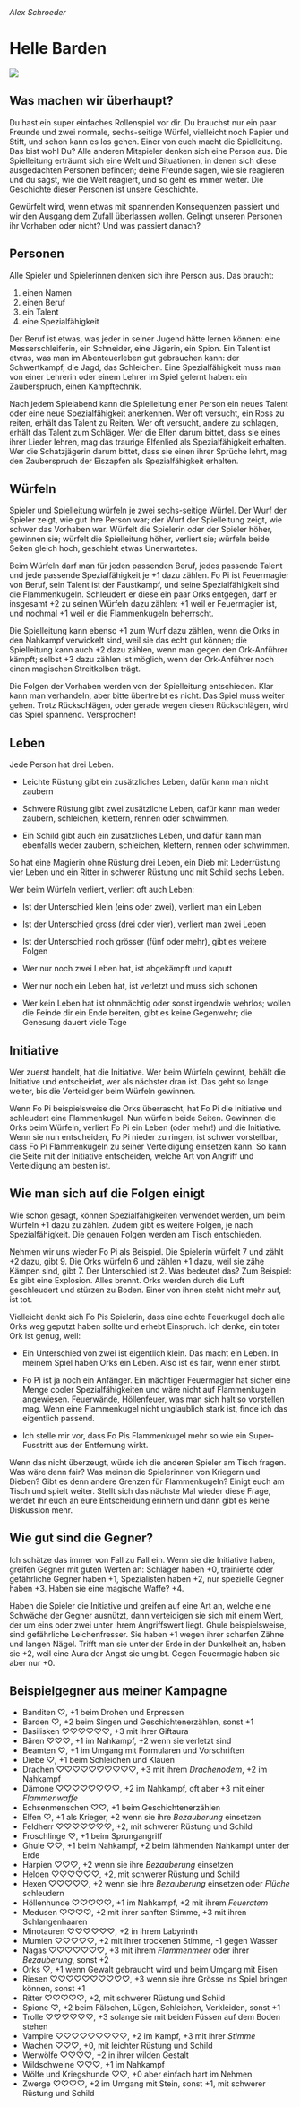 <address>Alex Schroeder</address>

# Helle Barden

<p class="title"><img src="just-halberds.png" /></p>

## Was machen wir überhaupt?

Du hast ein super einfaches Rollenspiel vor dir. Du brauchst nur ein
paar Freunde und zwei normale, sechs-seitige Würfel, vielleicht noch
Papier und Stift, und schon kann es los gehen. Einer von euch macht
die Spielleitung. Das bist wohl Du? Alle anderen Mitspieler denken
sich eine Person aus. Die Spielleitung erträumt sich eine Welt und
Situationen, in denen sich diese ausgedachten Personen befinden; deine
Freunde sagen, wie sie reagieren und du sagst, wie die Welt reagiert,
und so geht es immer weiter. Die Geschichte dieser Personen ist unsere
Geschichte.

Gewürfelt wird, wenn etwas mit spannenden Konsequenzen passiert und
wir den Ausgang dem Zufall überlassen wollen. Gelingt unseren Personen
ihr Vorhaben oder nicht? Und was passiert danach?

## Personen

Alle Spieler und Spielerinnen denken sich ihre Person aus. Das
braucht:

1. einen Namen
2. einen Beruf
3. ein Talent
4. eine Spezialfähigkeit

Der Beruf ist etwas, was jeder in seiner Jugend hätte lernen können:
eine Messerschleiferin, ein Schneider, eine Jägerin, ein Spion. Ein
Talent ist etwas, was man im Abenteuerleben gut gebrauchen kann: der
Schwertkampf, die Jagd, das Schleichen. Eine Spezialfähigkeit muss man
von einer Lehrerin oder einem Lehrer im Spiel gelernt haben: ein
Zauberspruch, einen Kampftechnik.

Nach jedem Spielabend kann die Spielleitung einer Person ein neues
Talent oder eine neue Spezialfähigkeit anerkennen. Wer oft versucht,
ein Ross zu reiten, erhält das Talent zu Reiten. Wer oft versucht,
andere zu schlagen, erhält das Talent zum Schläger. Wer die Elfen
darum bittet, dass sie eines ihrer Lieder lehren, mag das traurige
Elfenlied als Spezialfähigkeit erhalten. Wer die Schatzjägerin darum
bittet, dass sie einen ihrer Sprüche lehrt, mag den Zauberspruch der
Eiszapfen als Spezialfähigkeit erhalten.

## Würfeln

Spieler und Spielleitung würfeln je zwei sechs-seitige Würfel. Der
Wurf der Spieler zeigt, wie gut ihre Person war; der Wurf der
Spielleitung zeigt, wie schwer das Vorhaben war. Würfelt die Spielerin
oder der Spieler höher, gewinnen sie; würfelt die Spielleitung höher,
verliert sie; würfeln beide Seiten gleich hoch, geschieht etwas
Unerwartetes.

Beim Würfeln darf man für jeden passenden Beruf, jedes passende Talent
und jede passende Spezialfähigkeit je +1 dazu zählen. Fo Pi ist
Feuermagier von Beruf, sein Talent ist der Faustkampf, und seine
Spezialfähigkeit sind die Flammenkugeln. Schleudert er diese ein paar
Orks entgegen, darf er insgesamt +2 zu seinen Würfeln dazu zählen: +1
weil er Feuermagier ist, und nochmal +1 weil er die Flammenkugeln
beherrscht.

Die Spielleitung kann ebenso +1 zum Wurf dazu zählen, wenn die Orks in
den Nahkampf verwickelt sind, weil sie das echt gut können; die
Spielleitung kann auch +2 dazu zählen, wenn man gegen den Ork-Anführer
kämpft; selbst +3 dazu zählen ist möglich, wenn der Ork-Anführer noch
einen magischen Streitkolben trägt.

Die Folgen der Vorhaben werden von der Spielleitung entschieden. Klar
kann man verhandeln, aber bitte übertreibt es nicht. Das Spiel muss
weiter gehen. Trotz Rückschlägen, oder gerade wegen diesen
Rückschlägen, wird das Spiel spannend. Versprochen!

## Leben

Jede Person hat drei Leben.

- Leichte Rüstung gibt ein zusätzliches Leben, dafür kann man nicht
  zaubern

- Schwere Rüstung gibt zwei zusätzliche Leben, dafür kann man weder
  zaubern, schleichen, klettern, rennen oder schwimmen.

- Ein Schild gibt auch ein zusätzliches Leben, und dafür kann man
  ebenfalls weder zaubern, schleichen, klettern, rennen oder
  schwimmen.

So hat eine Magierin ohne Rüstung drei Leben, ein Dieb mit
Lederrüstung vier Leben und ein Ritter in schwerer Rüstung und mit
Schild sechs Leben.

Wer beim Würfeln verliert, verliert oft auch Leben:

- Ist der Unterschied klein (eins oder zwei), verliert man ein Leben

- Ist der Unterschied gross (drei oder vier), verliert man zwei Leben

- Ist der Unterschied noch grösser (fünf oder mehr), gibt es weitere
  Folgen

- Wer nur noch zwei Leben hat, ist abgekämpft und kaputt

- Wer nur noch ein Leben hat, ist verletzt und muss sich schonen

- Wer kein Leben hat ist ohnmächtig oder sonst irgendwie wehrlos;
  wollen die Feinde dir ein Ende bereiten, gibt es keine Gegenwehr;
  die Genesung dauert viele Tage

## Initiative

Wer zuerst handelt, hat die Initiative. Wer beim Würfeln gewinnt,
behält die Initiative und entscheidet, wer als nächster dran ist. Das
geht so lange weiter, bis die Verteidiger beim Würfeln gewinnen.

Wenn Fo Pi beispielsweise die Orks überrascht, hat Fo Pi die
Initiative und schleudert eine Flammenkugel. Nun würfeln beide Seiten.
Gewinnen die Orks beim Würfeln, verliert Fo Pi ein Leben (oder mehr!)
und die Initiative. Wenn sie nun entscheiden, Fo Pi nieder zu ringen,
ist schwer vorstellbar, dass Fo Pi Flammenkugeln zu seiner
Verteidigung einsetzen kann. So kann die Seite mit der Initiative
entscheiden, welche Art von Angriff und Verteidigung am besten ist.

## Wie man sich auf die Folgen einigt

Wie schon gesagt, können Spezialfähigkeiten verwendet werden, um beim
Würfeln +1 dazu zu zählen. Zudem gibt es weitere Folgen, je nach
Spezialfähigkeit. Die genauen Folgen werden am Tisch entschieden.

Nehmen wir uns wieder Fo Pi als Beispiel. Die Spielerin würfelt 7 und
zählt +2 dazu, gibt 9. Die Orks würfeln 6 und zählen +1 dazu, weil sie
zähe Kämpen sind, gibt 7. Der Unterschied ist 2. Was bedeutet das? Zum
Beispiel: Es gibt eine Explosion. Alles brennt. Orks werden durch die
Luft geschleudert und stürzen zu Boden. Einer von ihnen steht nicht
mehr auf, ist tot.

Vielleicht denkt sich Fo Pis Spielerin, dass eine echte Feuerkugel
doch alle Orks weg geputzt haben sollte und erhebt Einspruch. Ich
denke, ein toter Ork ist genug, weil:

- Ein Unterschied von zwei ist eigentlich klein. Das macht ein Leben.
  In meinem Spiel haben Orks ein Leben. Also ist es fair, wenn einer
  stirbt.

- Fo Pi ist ja noch ein Anfänger. Ein mächtiger Feuermagier hat sicher
  eine Menge cooler Spezialfähigkeiten und wäre nicht auf
  Flammenkugeln angewiesen. Feuerwände, Höllenfeuer, was man sich halt
  so vorstellen mag. Wenn eine Flammenkugel nicht unglaublich stark
  ist, finde ich das eigentlich passend.

- Ich stelle mir vor, dass Fo Pis Flammenkugel mehr so wie ein
  Super-Fusstritt aus der Entfernung wirkt.

Wenn das nicht überzeugt, würde ich die anderen Spieler am Tisch
fragen. Was wäre denn fair? Was meinen die Spielerinnen von Kriegern
und Dieben? Gibt es denn andere Grenzen für Flammenkugeln? Einigt euch
am Tisch und spielt weiter. Stellt sich das nächste Mal wieder diese
Frage, werdet ihr euch an eure Entscheidung erinnern und dann gibt es
keine Diskussion mehr.

## Wie gut sind die Gegner?

Ich schätze das immer von Fall zu Fall ein. Wenn sie die Initiative
haben, greifen Gegner mit guten Werten an: Schläger haben +0,
trainierte oder gefährliche Gegner haben +1, Spezialisten haben +2,
nur spezielle Gegner haben +3. Haben sie eine magische Waffe? +4.

Haben die Spieler die Initiative und greifen auf eine Art an, welche
eine Schwäche der Gegner ausnützt, dann verteidigen sie sich mit einem
Wert, der um eins oder zwei unter ihrem Angriffswert liegt. Ghule
beispielsweise, sind gefährliche Leichenfresser. Sie haben +1 wegen
ihrer scharfen Zähne und langen Nägel. Trifft man sie unter der Erde
in der Dunkelheit an, haben sie +2, weil eine Aura der Angst sie
umgibt. Gegen Feuermagie haben sie aber nur +0.

## Beispielgegner aus meiner Kampagne

* Banditen ♡, +1 beim Drohen und Erpressen
* Barden ♡, +2 beim Singen und Geschichtenerzählen, sonst +1
* Basilisken ♡♡♡♡♡♡, +3 mit ihrer Giftaura
* Bären ♡♡♡, +1 im Nahkampf, +2 wenn sie verletzt sind
* Beamten ♡, +1 im Umgang mit Formularen und Vorschriften
* Diebe ♡, +1 beim Schleichen und Klauen
* Drachen ♡♡♡♡♡♡♡♡♡♡, +3 mit ihrem *Drachenodem*, +2 im Nahkampf
* Dämone ♡♡♡♡♡♡♡♡, +2 im Nahkampf, oft aber +3 mit einer *Flammenwaffe*
* Echsenmenschen ♡♡, +1 beim Geschichtenerzählen
* Elfen ♡, +1 als Krieger, +2 wenn sie ihre *Bezauberung* einsetzen
* Feldherr ♡♡♡♡♡♡♡, +2, mit schwerer Rüstung und Schild
* Froschlinge ♡, +1 beim Sprungangriff
* Ghule ♡♡, +1 beim Nahkampf, +2 beim lähmenden Nahkampf unter der Erde
* Harpien ♡♡♡, +2 wenn sie ihre *Bezauberung* einsetzen
* Helden ♡♡♡♡♡♡, +2, mit schwerer Rüstung und Schild
* Hexen ♡♡♡♡♡, +2 wenn sie ihre *Bezauberung* einsetzen oder *Flüche* schleudern
* Höllenhunde ♡♡♡♡♡, +1 im Nahkampf, +2 mit ihrem *Feueratem*
* Medusen ♡♡♡♡, +2 mit ihrer sanften Stimme, +3 mit ihren Schlangenhaaren
* Minotauren ♡♡♡♡♡♡, +2 in ihrem Labyrinth
* Mumien ♡♡♡♡♡, +2 mit ihrer trockenen Stimme, -1 gegen Wasser
* Nagas ♡♡♡♡♡♡♡, +3 mit ihrem *Flammenmeer* oder ihrer *Bezauberung*, sonst +2
* Orks ♡, +1 wenn Gewalt gebraucht wird und beim Umgang mit Eisen
* Riesen ♡♡♡♡♡♡♡♡♡♡, +3 wenn sie ihre Grösse ins Spiel bringen können, sonst +1
* Ritter ♡♡♡♡♡, +2, mit schwerer Rüstung und Schild
* Spione ♡, +2 beim Fälschen, Lügen, Schleichen, Verkleiden, sonst +1
* Trolle ♡♡♡♡♡♡, +3 solange sie mit beiden Füssen auf dem Boden stehen
* Vampire ♡♡♡♡♡♡♡♡♡, +2 im Kampf, +3 mit ihrer *Stimme*
* Wachen ♡♡♡, +0, mit leichter Rüstung und Schild
* Werwölfe ♡♡♡♡, +2 in ihrer wilden Gestalt
* Wildschweine ♡♡♡, +1 im Nahkampf
* Wölfe und Kriegshunde ♡♡, +0 aber einfach hart im Nehmen
* Zwerge ♡♡♡♡, +2 im Umgang mit Stein, sonst +1, mit schwerer Rüstung und Schild


